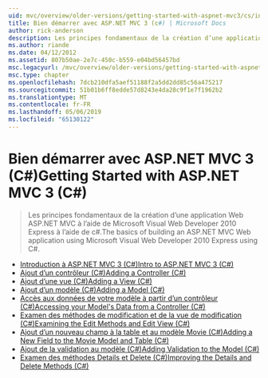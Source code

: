 ```yaml
---
uid: mvc/overview/older-versions/getting-started-with-aspnet-mvc3/cs/index
title: Bien démarrer avec ASP.NET MVC 3 (c#) | Microsoft Docs
author: rick-anderson
description: Les principes fondamentaux de la création d’une application Web ASP.NET MVC à l’aide de Microsoft Visual Web Developer 2010 Express à l’aide de c#.
ms.author: riande
ms.date: 04/12/2012
ms.assetid: 807b50ae-2e7c-450c-b559-e04bd56457bd
msc.legacyurl: /mvc/overview/older-versions/getting-started-with-aspnet-mvc3/cs
msc.type: chapter
ms.openlocfilehash: 7dcb210dfa5aef51188f2a5dd2dd85c56a475217
ms.sourcegitcommit: 51b01b6ff8edde57d8243e4da28c9f1e7f1962b2
ms.translationtype: MT
ms.contentlocale: fr-FR
ms.lasthandoff: 05/06/2019
ms.locfileid: "65130122"
---
```

# <a name="getting-started-with-aspnet-mvc-3-c"></a><span data-ttu-id="19721-103">Bien démarrer avec ASP.NET MVC 3 (C#)</span><span class="sxs-lookup"><span data-stu-id="19721-103">Getting Started with ASP.NET MVC 3 (C#)</span></span>

> <span data-ttu-id="19721-104">Les principes fondamentaux de la création d’une application Web ASP.NET MVC à l’aide de Microsoft Visual Web Developer 2010 Express à l’aide de c#.</span><span class="sxs-lookup"><span data-stu-id="19721-104">The basics of building an ASP.NET MVC Web application using Microsoft Visual Web Developer 2010 Express using C#.</span></span>

- [<span data-ttu-id="19721-105">Introduction à ASP.NET MVC 3 (C#)</span><span class="sxs-lookup"><span data-stu-id="19721-105">Intro to ASP.NET MVC 3 (C#)</span></span>](intro-to-aspnet-mvc-3.md)
- [<span data-ttu-id="19721-106">Ajout d’un contrôleur (C#)</span><span class="sxs-lookup"><span data-stu-id="19721-106">Adding a Controller (C#)</span></span>](adding-a-controller.md)
- [<span data-ttu-id="19721-107">Ajout d’une vue (C#)</span><span class="sxs-lookup"><span data-stu-id="19721-107">Adding a View (C#)</span></span>](adding-a-view.md)
- [<span data-ttu-id="19721-108">Ajout d’un modèle (C#)</span><span class="sxs-lookup"><span data-stu-id="19721-108">Adding a Model (C#)</span></span>](adding-a-model.md)
- [<span data-ttu-id="19721-109">Accès aux données de votre modèle à partir d’un contrôleur (C#)</span><span class="sxs-lookup"><span data-stu-id="19721-109">Accessing your Model's Data from a Controller (C#)</span></span>](accessing-your-models-data-from-a-controller.md)
- [<span data-ttu-id="19721-110">Examen des méthodes de modification et de la vue de modification (C#)</span><span class="sxs-lookup"><span data-stu-id="19721-110">Examining the Edit Methods and Edit View (C#)</span></span>](examining-the-edit-methods-and-edit-view.md)
- [<span data-ttu-id="19721-111">Ajout d’un nouveau champ à la table et au modèle Movie (C#)</span><span class="sxs-lookup"><span data-stu-id="19721-111">Adding a New Field to the Movie Model and Table (C#)</span></span>](adding-a-new-field.md)
- [<span data-ttu-id="19721-112">Ajout de la validation au modèle (C#)</span><span class="sxs-lookup"><span data-stu-id="19721-112">Adding Validation to the Model (C#)</span></span>](adding-validation-to-the-model.md)
- [<span data-ttu-id="19721-113">Examen des méthodes Details et Delete (C#)</span><span class="sxs-lookup"><span data-stu-id="19721-113">Improving the Details and Delete Methods (C#)</span></span>](improving-the-details-and-delete-methods.md)
